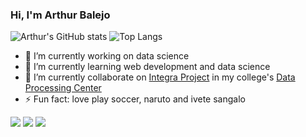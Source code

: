 ### Hi, I'm Arthur Balejo

![Arthur's GitHub stats](https://github-readme-stats.vercel.app/api?username=arthurbalejo&show_icons=true&theme=dark)
![Top Langs](https://github-readme-stats.vercel.app/api/top-langs/?username=arthurbalejo&size_weight=0.5&count_weight=0.5&show_icons=true&theme=dark)

- 🔭 I’m currently working on data science
- 🌱 I’m currently learning web development and data science
- 👯 I’m currently collaborate on [Integra Project](https://www.ufsm.br/orgaos-suplementares/cpd/integra)  in my college's [Data Processing Center](https://www.ufsm.br/orgaos-suplementares/cpd)
- ⚡ Fun fact: love play soccer, naruto and ivete sangalo

<div> 
  <a href="https://www.linkedin.com/in/arthurbalejo/" target="_blank"><img src="https://img.shields.io/badge/-LinkedIn-%230077B5?style=for-the-badge&logo=linkedin&logoColor=white" target="_blank"></a> 
  <a href = "mailto:arthurcbalejo@gmail.com"><img src="https://img.shields.io/badge/-Gmail-%23333?style=for-the-badge&logo=gmail&logoColor=white" target="_blank"></a>
  <a href="https://instagram.com/arthurbalejo" target="_blank"><img src="https://img.shields.io/badge/-Instagram-%23E4405F?style=for-the-badge&logo=instagram&logoColor=white" target="_blank"></a>
</div>
